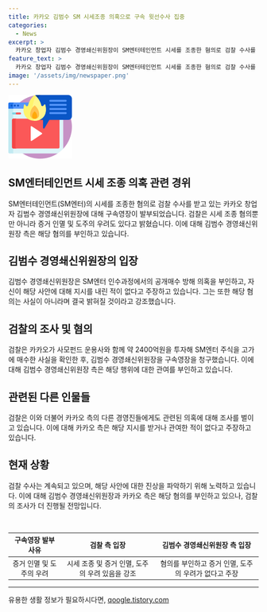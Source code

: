 ```yaml
---
title: 카카오 김범수 SM 시세조종 의혹으로 구속 윗선수사 집중
categories:
  - News
excerpt: >
  카카오 창업자 김범수 경영쇄신위원장이 SM엔터테인먼트 시세를 조종한 혐의로 검찰 수사를 받아온 상황. 22일 피의자 심문을 받은 뒤, 구속 전 피의자 심문을 받은 김범수에게 23일 구속영장이 발부됐다. 검찰은 시세 조종 혐의를 중심으로 수사를 진행 중이며, 혐의를 부인하고 있다. 경영진과 사모펀드 대표 등도 이 사건에 연루돼 구속기소된 상황. 사건은 카카오의 경영쇄신 정책에 대한 논란을 불러일으키고 있다.
feature_text: >
  카카오 창업자 김범수 경영쇄신위원장이 SM엔터테인먼트 시세를 조종한 혐의로 검찰 수사를 받아온 상황. 22일 피의자 심문을 받은 뒤, 구속 전 피의자 심문을 받은 김범수에게 23일 구속영장이 발부됐다. 검찰은 시세 조종 혐의를 중심으로 수사를 진행 중이며, 혐의를 부인하고 있다. 경영진과 사모펀드 대표 등도 이 사건에 연루돼 구속기소된 상황. 사건은 카카오의 경영쇄신 정책에 대한 논란을 불러일으키고 있다.
image: '/assets/img/newspaper.png'
---
```


<p><img src="/assets/img/news.png" alt="rentncar 속보" /></p>

<h2 data-ke-size="size26">SM엔터테인먼트 시세 조종 의혹 관련 경위</h2>

<p data-ke-size="size16">SM엔터테인먼트(SM엔터)의 시세를 조종한 혐의로 검찰 수사를 받고 있는 카카오 창업자 김범수 경영쇄신위원장에 대해 구속영장이 발부되었습니다. 검찰은 시세 조종 혐의뿐만 아니라 증거 인멸 및 도주의 우려도 있다고 밝혔습니다. 이에 대해 김범수 경영쇄신위원장 측은 해당 혐의를 부인하고 있습니다.</p>

<h2 data-ke-size="size26">김범수 경영쇄신위원장의 입장</h2>

<p data-ke-size="size16">김범수 경영쇄신위원장은 SM엔터 인수과정에서의 공개매수 방해 의혹을 부인하고, 자신이 해당 사안에 대해 지시를 내린 적이 없다고 주장하고 있습니다. 그는 또한 해당 혐의는 사실이 아니라며 결국 밝혀질 것이라고 강조했습니다.</p>

<h2 data-ke-size="size26">검찰의 조사 및 혐의</h2>

<p data-ke-size="size16">검찰은 카카오가 사모펀드 운용사와 함께 약 2400억원을 투자해 SM엔터 주식을 고가에 매수한 사실을 확인한 후, 김범수 경영쇄신위원장을 구속영장을 청구했습니다. 이에 대해 김범수 경영쇄신위원장 측은 해당 행위에 대한 관여를 부인하고 있습니다.</p>

<h2 data-ke-size="size26">관련된 다른 인물들</h2>

<p data-ke-size="size16">검찰은 이와 더불어 카카오 측의 다른 경영진들에게도 관련된 의혹에 대해 조사를 벌이고 있습니다. 이에 대해 카카오 측은 해당 지시를 받거나 관여한 적이 없다고 주장하고 있습니다.</p>

<h2 data-ke-size="size26">현재 상황</h2>

<p data-ke-size="size16">검찰 수사는 계속되고 있으며, 해당 사안에 대한 진상을 파악하기 위해 노력하고 있습니다. 이에 대해 김범수 경영쇄신위원장과 카카오 측은 해당 혐의를 부인하고 있으나, 검찰의 조사가 더 진행될 전망입니다.</p>

<p data-ke-size="size16">&nbsp;</p>

<table>
    <thead>
        <tr>
            <th style="text-align: center;">구속영장 발부 사유</th>
            <th style="text-align: center;">검찰 측 입장</th>
            <th style="text-align: center;">김범수 경영쇄신위원장 측 입장</th>
        </tr>
    </thead>
    <tbody>
        <tr>
            <td style="text-align: center;">증거 인멸 및 도주의 우려</td>
            <td style="text-align: center;">시세 조종 및 증거 인멸, 도주의 우려 있음을 강조</td>
            <td style="text-align: center;">혐의를 부인하고 증거 인멸, 도주의 우려가 없다고 주장</td>
        </tr>
    </tbody>
</table>

<p><hr></p>
유용한 생활 정보가 필요하시다면, <a href="https://qoogle.tistory.com" rel="dofollow">qoogle.tistory.com</a>



